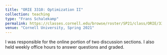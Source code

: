 ```yaml
---
title: "ORIE 3310: Optimization II"
collection: teaching
type: "Frans Schalekamp"
permalink: https://classes.cornell.edu/browse/roster/SP21/class/ORIE/3310
venue: "Cornell University, Spring 2021"
---
```


I was responsible for the online portion of two discussion sections. I also held weekly office hours to answer questions and graded.